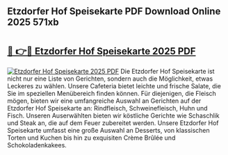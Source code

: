 ## Etzdorfer Hof Speisekarte PDF Download Online 2025 571xb

# <h2><a href="http://gc6edxf.nevu.top/?p=Etzdorfer+Hof+Speisekarte">🔗 👉🔴 Etzdorfer Hof Speisekarte 2025 PDF</a></h2>

[![Etzdorfer Hof Speisekarte 2025 PDF](https://i.imgur.com/dBaPXMq.png)](http://gc6edxf.nevu.top/?p=Etzdorfer+Hof+Speisekarte)
Die Etzdorfer Hof Speisekarte ist nicht nur eine Liste von Gerichten, sondern auch die Möglichkeit, etwas Leckeres zu wählen. Unsere Cafeteria bietet leichte und frische Salate, die Sie im speziellen Menübereich finden können. Für diejenigen, die Fleisch mögen, bieten wir eine umfangreiche Auswahl an Gerichten auf der Etzdorfer Hof Speisekarte an: Rindfleisch, Schweinefleisch, Huhn und Fisch. Unseren Auserwählten bieten wir köstliche Gerichte wie Schaschlik und Steak an, die auf dem Feuer zubereitet werden. Unsere Etzdorfer Hof Speisekarte umfasst eine große Auswahl an Desserts, von klassischen Torten und Kuchen bis hin zu exquisiten Crème Brûlée und Schokoladenkakees.
